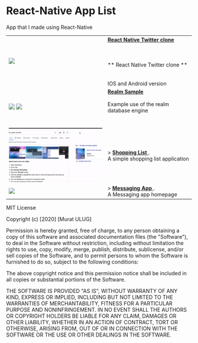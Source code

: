 # React-Native App List 
App that I made using React-Native


|   |   |
|---|---|    
| <img src="https://github.com/muratti32/twitter-clone/blob/master/images/video.gif" width="350" />  | [ **React Native Twitter clone** ](https://github.com/muratti32/twitter-clone)<br> <br><br><br>** React Native Twitter clone ** <br><br><br> IOS and Android version |
| <img src="https://github.com/muratti32/Realm-Example/blob/master/img/ios.gif" width="175" />   <img src="https://github.com/muratti32/Realm-Example/blob/master/img/android.gif" width="175" /> | [ **Realm Sample** ](https://github.com/muratti32/Realm-Example)<br> <br> Example use of the realm database engine <br><br><br>|
| <img src="https://github.com/muratti32/shopping-list/blob/master/img/proje.gif" width="350" />  | > [ **Shopping List** ](https://github.com/muratti32/shopping-list).<br> A simple shopping list application |
| <img src="https://github.com/muratti32/message/blob/master/img/message.gif" width="350" />   | > [ **Messaging App** ](https://github.com/muratti32/message).<br> A Messaging app homepage |


MIT License

Copyright (c) [2020] [Murat ULUG]

Permission is hereby granted, free of charge, to any person obtaining a copy
of this software and associated documentation files (the "Software"), to deal
in the Software without restriction, including without limitation the rights
to use, copy, modify, merge, publish, distribute, sublicense, and/or sell
copies of the Software, and to permit persons to whom the Software is
furnished to do so, subject to the following conditions:

The above copyright notice and this permission notice shall be included in all
copies or substantial portions of the Software.

THE SOFTWARE IS PROVIDED "AS IS", WITHOUT WARRANTY OF ANY KIND, EXPRESS OR
IMPLIED, INCLUDING BUT NOT LIMITED TO THE WARRANTIES OF MERCHANTABILITY,
FITNESS FOR A PARTICULAR PURPOSE AND NONINFRINGEMENT. IN NO EVENT SHALL THE
AUTHORS OR COPYRIGHT HOLDERS BE LIABLE FOR ANY CLAIM, DAMAGES OR OTHER
LIABILITY, WHETHER IN AN ACTION OF CONTRACT, TORT OR OTHERWISE, ARISING FROM,
OUT OF OR IN CONNECTION WITH THE SOFTWARE OR THE USE OR OTHER DEALINGS IN THE
SOFTWARE.